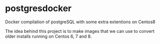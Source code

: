 # postgresdocker
Docker compilation of postgreSQL with some extra extentions on Centos8

The idea behind this project is to make images that we can use to convert older installs running on Centos 6, 7 and 8.